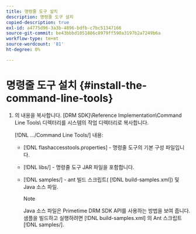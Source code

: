 ```yaml
---
title: 명령줄 도구 설치
description: 명령줄 도구 설치
copied-description: true
exl-id: a4775d96-3a3b-4896-bdfb-c7bc51347166
source-git-commit: be43bbbd1051886c8979ff590a3197b2a7249b6a
workflow-type: tm+mt
source-wordcount: '81'
ht-degree: 0%

---
```


# 명령줄 도구 설치 {#install-the-command-line-tools}

1. 의 내용을 복사합니다. [DRM SDK]\Reference Implementation\Command Line Tools\ 디렉터리를 시스템의 작업 디렉터리로 복사합니다.

   [!DNL .../Command Line Tools/] 내용:

   * [!DNL flashaccesstools.properties] - 명령줄 도구의 기본 구성 파일입니다.
   * [!DNL libs/] - 명령줄 도구 JAR 파일을 포함합니다.
   * [!DNL samples/] - ant 빌드 스크립트( [!DNL build-samples.xml]) 및 Java 소스 파일.

      >[!NOTE]
      >
      >Java 소스 파일은 Primetime DRM SDK API를 사용하는 방법을 보여 줍니다. 샘플을 빌드하고 실행하려면 [!DNL build-samples.xml] 의 Ant 스크립트 [!DNL samples/].
